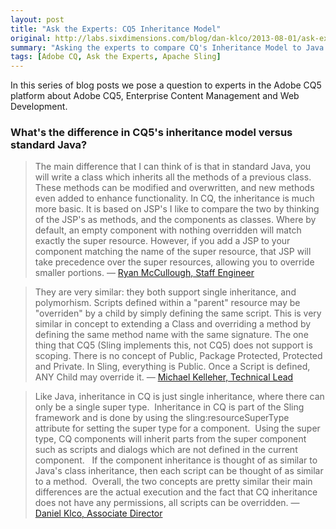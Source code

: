 ```yaml
---
layout: post
title: "Ask the Experts: CQ5 Inheritance Model"
original: http://labs.sixdimensions.com/blog/dan-klco/2013-08-01/ask-experts-cq5-inheritance-model
summary: "Asking the experts to compare CQ's Inheritance Model to Java's Inheritance Model"
tags: [Adobe CQ, Ask the Experts, Apache Sling]
---
```


In this series of blog posts we pose a question to experts in the Adobe CQ5 platform about Adobe CQ5, Enterprise Content Management and Web Development.

### What's the difference in CQ5's inheritance model versus standard Java?

> The main difference that I can think of is that in standard Java, you will write a class which inherits all the methods of a previous class. These methods can be modified and overwritten, and new methods even added to enhance functionality. In CQ, the inheritance is much more basic. It is based on JSP's I like to compare the two by thinking of the JSP's as methods, and the components as classes. Where by default, an empty component with nothing overridden will match exactly the super resource. However, if you add a JSP to your component matching the name of the super resource, that JSP will take precedence over the super resources, allowing you to override smaller portions.
&mdash; [Ryan McCullough, Staff Engineer][1]

> They are very similar: they both support single inheritance, and polymorhism. Scripts defined within a "parent" resource may be "overriden" by a child by simply defining the same script. This is very similar in concept to extending a Class and overriding a method by defining the same method name with the same signature. The one thing that CQ5 (Sling implements this, not CQ5) does not support is scoping. There is no concept of Public, Package Protected, Protected and Private. In Sling, everything is Public. Once a Script is defined, ANY Child may override it.
&mdash; [Michael Kelleher, Technical Lead][2]

> Like Java, inheritance in CQ is just single inheritance, where there can only be a single super type. &nbsp;Inheritance in CQ is part of the Sling framework and is done by using the sling:resourceSuperType attribute for setting the super type for a component. &nbsp;Using the super type, CQ components will inherit parts from the super component such as scripts and dialogs which are not defined in the current component. &nbsp; If the component inheritance is thought of as similar to Java's class inheritance, then each script can be thought of as similar to a method. &nbsp;Overall, the two concepts are pretty similar their main differences are the actual execution and the fact that CQ inheritance does not have any permissions, all scripts can be overridden.
&mdash; [Daniel Klco, Associate Director][3]

   [1]: http://ca.linkedin.com/in/ryanmccullough (Ryan McCullough's Profile)
   [2]: http://www.linkedin.com/in/mjke11eher (Michael Kelleher's Profile)
   [3]: http://www.linkedin.com/in/danielklco/ (Dan Klco's Profile)
  